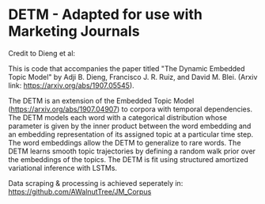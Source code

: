 # DETM - Adapted for use with Marketing Journals

Credit to Dieng et al:


This is code that accompanies the paper titled "The Dynamic Embedded Topic Model" by Adji B. Dieng, Francisco J. R. Ruiz, and David M. Blei. (Arxiv link: https://arxiv.org/abs/1907.05545).

The DETM is an extension of the Embedded Topic Model (https://arxiv.org/abs/1907.04907) to corpora with temporal dependencies. The DETM models each word with a categorical distribution whose parameter is given by the inner product between the word embedding and an embedding representation of its assigned topic at a particular time step. The word embeddings allow the DETM to generalize to rare words. The DETM learns smooth topic trajectories by defining a random walk prior over the embeddings of the topics. The DETM is fit using structured amortized variational inference with LSTMs.

Data scraping & processing is achieved seperately in: 
https://github.com/AWalnutTree/JM_Corpus







<!-- Current goals:

Implement split paragraphs true setting
Further corpus cleaning
 - articles only
 - find and fill any missing parts
 - remove even more un-important words
 - curate some stopwords that perhaps should not be stopwords
read up on literature to find a better set of parameters for further testing
create different min_df settings and test them
create documentation for documentation done for everything up to now 
continue literature study
 - About the model & best practices in configuring it
 - about proper ways of dealing with irregularities found while working with the model 


possible steps:

configure for slurm & cluster based run
configure for gpu based run -->


